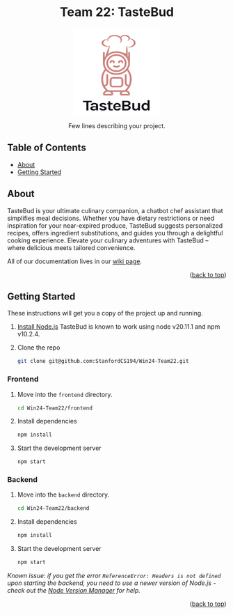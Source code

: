 <!--
# Steven G. Opferman | steven.g.opferman@gmail.com
# Adapted from:
#   https://github.com/othneildrew/Best-README-Template/
#   https://github.com/kylelobo/The-Documentation-Compendium/
-->
<h1 align="center">Team 22: TasteBud</h1>
<div id="top"></div>

<p align="center">
  <a href="" rel="noopener">
 <img width=200px height=200px src=".github/Screenshot 2024-01-23 at 23.47.07.png" alt="TasteBud"></a>
</p>

<p align="center">
Few lines describing your project.
<br>
</p>

## Table of Contents

- [About](#about)
- [Getting Started](#getting_started)

## About <a name="about"></a>

TasteBud is your ultimate culinary companion, a chatbot chef assistant that simplifies meal decisions. Whether you have dietary restrictions or need inspiration for your near-expired produce, TasteBud suggests personalized recipes, offers ingredient substitutions, and guides you through a delightful cooking experience. Elevate your culinary adventures with TasteBud – where delicious meets tailored convenience.

All of our documentation lives in our [wiki page](https://github.com/StanfordCS194/Win24-Team22/wiki).

<p align="right">(<a href="#top">back to top</a>)</p>

## Getting Started <a name="getting_started"></a>

These instructions will get you a copy of the project up and running.

1. [Install Node.js](https://nodejs.org/en/download) TasteBud is known to work using node v20.11.1 and npm v10.2.4.

1. Clone the repo

   ```sh
   git clone git@github.com:StanfordCS194/Win24-Team22.git
   ```

### Frontend

1. Move into the `frontend` directory.

    ```sh
    cd Win24-Team22/frontend
    ```

1. Install dependencies

   ```sh
   npm install
   ```

1. Start the development server

    ```sh
    npm start
    ```

### Backend

1. Move into the `backend` directory.

    ```sh
    cd Win24-Team22/backend
    ```

1. Install dependencies

   ```sh
   npm install
   ```

1. Start the development server

    ```sh
    npm start
    ```

_Known issue: if you get the error `ReferenceError: Headers is not defined` upon starting the backend, you need to use a newer version of Node.js - check out the [Node Version Manager](https://github.com/nvm-sh/nvm) for help._

<p align="right">(<a href="#top">back to top</a>)</p>
